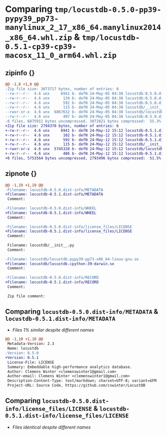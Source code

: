 # Comparing `tmp/locustdb-0.5.0-pp39-pypy39_pp73-manylinux_2_17_x86_64.manylinux2014_x86_64.whl.zip` & `tmp/locustdb-0.5.1-cp39-cp39-macosx_11_0_arm64.whl.zip`

## zipinfo {}

```diff
@@ -1,8 +1,8 @@
-Zip file size: 3073717 bytes, number of entries: 6
--rw-r--r--  4.6 unx     6941 b- defN 24-May-05 04:38 locustdb-0.5.0.dist-info/METADATA
--rw-r--r--  4.6 unx      134 b- defN 24-May-05 04:38 locustdb-0.5.0.dist-info/WHEEL
--rw-r--r--  4.6 unx      592 b- defN 24-May-05 04:38 locustdb-0.5.0.dist-info/license_files/LICENSE
--rw-r--r--  4.6 unx      115 b- defN 24-May-05 04:38 locustdb/__init__.py
--rwxr-xr-x  4.6 unx  6867632 b- defN 24-May-05 04:38 locustdb/locustdb.pypy39-pp73-x86_64-linux-gnu.so
--rw-r--r--  4.6 unx      497 b- defN 24-May-05 04:38 locustdb-0.5.0.dist-info/RECORD
-6 files, 6875911 bytes uncompressed, 3072821 bytes compressed:  55.3%
+Zip file size: 2794370 bytes, number of entries: 6
+-rw-r--r--  4.6 unx     6941 b- defN 24-May-12 15:12 locustdb-0.5.1.dist-info/METADATA
+-rw-r--r--  4.6 unx      102 b- defN 24-May-12 15:12 locustdb-0.5.1.dist-info/WHEEL
+-rw-r--r--  4.6 unx      592 b- defN 24-May-12 15:12 locustdb-0.5.1.dist-info/license_files/LICENSE
+-rw-r--r--  4.6 unx      115 b- defN 24-May-12 15:12 locustdb/__init__.py
+-rwxr-xr-x  4.6 unx  5745328 b- defN 24-May-12 15:12 locustdb/locustdb.cpython-39-darwin.so
+-rw-r--r--  4.6 unx      486 b- defN 24-May-12 15:12 locustdb-0.5.1.dist-info/RECORD
+6 files, 5753564 bytes uncompressed, 2793496 bytes compressed:  51.5%
```

## zipnote {}

```diff
@@ -1,19 +1,19 @@
-Filename: locustdb-0.5.0.dist-info/METADATA
+Filename: locustdb-0.5.1.dist-info/METADATA
 Comment: 
 
-Filename: locustdb-0.5.0.dist-info/WHEEL
+Filename: locustdb-0.5.1.dist-info/WHEEL
 Comment: 
 
-Filename: locustdb-0.5.0.dist-info/license_files/LICENSE
+Filename: locustdb-0.5.1.dist-info/license_files/LICENSE
 Comment: 
 
 Filename: locustdb/__init__.py
 Comment: 
 
-Filename: locustdb/locustdb.pypy39-pp73-x86_64-linux-gnu.so
+Filename: locustdb/locustdb.cpython-39-darwin.so
 Comment: 
 
-Filename: locustdb-0.5.0.dist-info/RECORD
+Filename: locustdb-0.5.1.dist-info/RECORD
 Comment: 
 
 Zip file comment:
```

## Comparing `locustdb-0.5.0.dist-info/METADATA` & `locustdb-0.5.1.dist-info/METADATA`

 * *Files 1% similar despite different names*

```diff
@@ -1,10 +1,10 @@
 Metadata-Version: 2.3
 Name: locustdb
-Version: 0.5.0
+Version: 0.5.1
 License-File: LICENSE
 Summary: Embeddable high-performance analytics database.
 Author: Clemens Winter <clemenswinter1@gmail.com>
 Author-email: Clemens Winter <clemenswinter1@gmail.com>
 Description-Content-Type: text/markdown; charset=UTF-8; variant=GFM
 Project-URL: Source Code, https://github.com/cswinter/LocustDB
```

## Comparing `locustdb-0.5.0.dist-info/license_files/LICENSE` & `locustdb-0.5.1.dist-info/license_files/LICENSE`

 * *Files identical despite different names*

